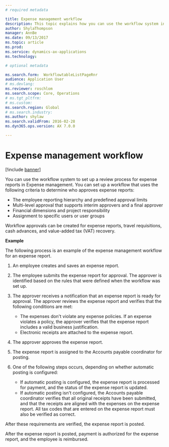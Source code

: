 ```yaml
---
# required metadata

title: Expense management workflow
description: This topic explains how you can use the workflow system in Microsoft Dynamics 365 Finance, to set up a review process for expense reports in Expense management.
author: ShylaThompson
manager: AnnBe
ms.date: 09/13/2017
ms.topic: article
ms.prod: 
ms.service: dynamics-ax-applications
ms.technology: 

# optional metadata

ms.search.form:  WorkflowtableListPageRnr
audience: Application User
# ms.devlang: 
ms.reviewer: roschlom
ms.search.scope: Core, Operations
# ms.tgt_pltfrm: 
# ms.custom: 
ms.search.region: Global
# ms.search.industry: 
ms.author: shylaw
ms.search.validFrom: 2016-02-28
ms.dyn365.ops.version: AX 7.0.0

---
```


# Expense management workflow

[!include [banner](../includes/banner.md)]

You can use the workflow system to set up a review process for expense reports in Expense management. You can set up a workflow that uses the following criteria to determine who approves expense reports:

- The employee reporting hierarchy and predefined approval limits
- Multi-level approval that supports interim approvers and a final approver
- Financial dimensions and project responsibility
- Assignment to specific users or user groups

Workflow approvals can be created for expense reports, travel requisitions, cash advances, and value-added tax (VAT) recovery.

**Example**

The following process is an example of the expense management workflow for an expense report.

1. An employee creates and saves an expense report.
2. The employee submits the expense report for approval. The approver is identified based on the rules that were defined when the workflow was set up.
3. The approver receives a notification that an expense report is ready for approval. The approver reviews the expense report and verifies that the following conditions are met:

    - The expenses don't violate any expense policies. If an expense violates a policy, the approver verifies that the expense report includes a valid business justification.
    - Electronic receipts are attached to the expense report.

4. The approver approves the expense report.
5. The expense report is assigned to the Accounts payable coordinator for posting.
6. One of the following steps occurs, depending on whether automatic posting is configured:

    - If automatic posting is configured, the expense report is processed for payment, and the status of the expense report is updated.
    - If automatic posting isn't configured, the Accounts payable coordinator verifies that all original receipts have been submitted, and that the receipts are aligned with the expenses on the expense report. All tax codes that are entered on the expense report must also be verified as correct.

After these requirements are verified, the expense report is posted.

After the expense report is posted, payment is authorized for the expense report, and the employee is reimbursed.
